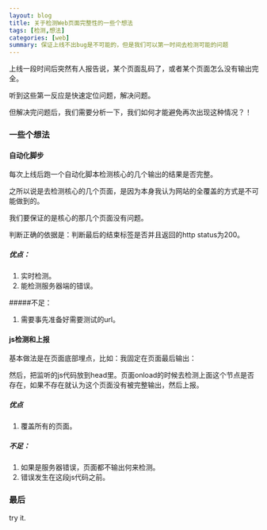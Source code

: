 ```yaml
---
layout: blog
title: 关于检测Web页面完整性的一些个想法
tags: [检测,想法]
categories: [web]
summary: 保证上线不出bug是不可能的，但是我们可以第一时间去检测可能的问题
---
```

上线一段时间后突然有人报告说，某个页面乱码了，或者某个页面怎么没有输出完全。

听到这些第一反应是快速定位问题，解决问题。

但解决完问题后，我们需要分析一下，我们如何才能避免再次出现这种情况？！

### 一些个想法

#### 自动化脚步

每次上线后跑一个自动化脚本检测核心的几个输出的结果是否完整。

之所以说是去检测核心的几个页面，是因为本身我认为网站的全覆盖的方式是不可能做到的。

我们要保证的是核心的那几个页面没有问题。

判断正确的依据是：判断最后的结束标签是否</html>并且返回的http status为200。

##### 优点：

1. 实时检测。
2. 能检测服务器端的错误。

#####不足：

1. 需要事先准备好需要测试的url。
 
#### js检测和上报

基本做法是在页面底部埋点，比如：我固定在页面最后输出：<div id="J_Complete" class="hidden"></div>

然后，把监听的js代码放到head里。页面onload的时候去检测上面这个节点是否存在，如果不存在就认为这个页面没有被完整输出，然后上报。

##### 优点

1. 覆盖所有的页面。

##### 不足：

1. 如果是服务器错误，页面都不输出何来检测。
2. 错误发生在这段js代码之前。

### 最后

try it.
